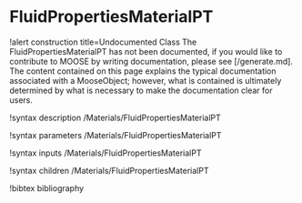 <!-- MOOSE Documentation Stub: Remove this when content is added. -->

# FluidPropertiesMaterialPT

!alert construction title=Undocumented Class
The FluidPropertiesMaterialPT has not been documented, if you would like to contribute to MOOSE by
writing documentation, please see [/generate.md]. The content contained on this page explains
the typical documentation associated with a MooseObject; however, what is contained is ultimately
determined by what is necessary to make the documentation clear for users.

!syntax description /Materials/FluidPropertiesMaterialPT

!syntax parameters /Materials/FluidPropertiesMaterialPT

!syntax inputs /Materials/FluidPropertiesMaterialPT

!syntax children /Materials/FluidPropertiesMaterialPT

!bibtex bibliography
